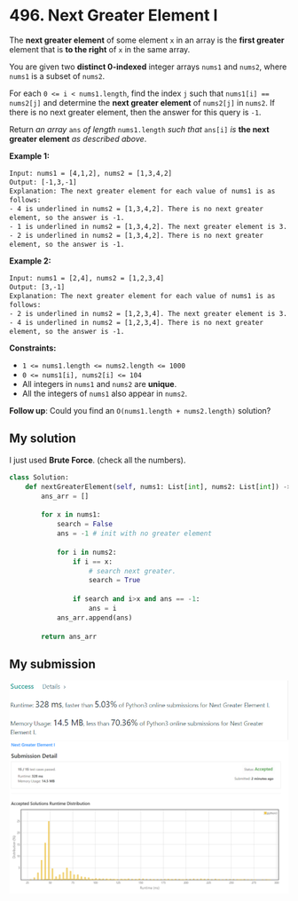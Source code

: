 # 496. Next Greater Element I

The **next greater element** of some element `x` in an array is the **first greater** element that is **to the right** of `x` in the same array.

You are given two **distinct 0-indexed** integer arrays `nums1` and `nums2`, where `nums1` is a subset of `nums2`.

For each `0 <= i < nums1.length`, find the index `j` such that `nums1[i] == nums2[j]` and determine the **next greater element** of `nums2[j]` in `nums2`. If there is no next greater element, then the answer for this query is `-1`.

Return *an array* `ans` *of length* `nums1.length` *such that* `ans[i]` *is* **the next greater element** *as described above*.

**Example 1:**
```
Input: nums1 = [4,1,2], nums2 = [1,3,4,2]
Output: [-1,3,-1]
Explanation: The next greater element for each value of nums1 is as follows:
- 4 is underlined in nums2 = [1,3,4,2]. There is no next greater element, so the answer is -1.
- 1 is underlined in nums2 = [1,3,4,2]. The next greater element is 3.
- 2 is underlined in nums2 = [1,3,4,2]. There is no next greater element, so the answer is -1.
```

**Example 2:**
```
Input: nums1 = [2,4], nums2 = [1,2,3,4]
Output: [3,-1]
Explanation: The next greater element for each value of nums1 is as follows:
- 2 is underlined in nums2 = [1,2,3,4]. The next greater element is 3.
- 4 is underlined in nums2 = [1,2,3,4]. There is no next greater element, so the answer is -1.
```

**Constraints:**

* `1 <= nums1.length <= nums2.length <= 1000`
* `0 <= nums1[i], nums2[i] <= 104`
* All integers in `nums1` and `nums2` are **unique**.
* All the integers of `nums1` also appear in `nums2`.

**Follow up**: Could you find an `O(nums1.length + nums2.length)` solution?

## My solution 

I just used **Brute Force**. (check all the numbers).

```python 
class Solution:
    def nextGreaterElement(self, nums1: List[int], nums2: List[int]) -> List[int]:
        ans_arr = []
        
        for x in nums1: 
            search = False
            ans = -1 # init with no greater element
            
            for i in nums2:
                if i == x: 
                    # search next greater. 
                    search = True
                    
                if search and i>x and ans == -1: 
                    ans = i
            ans_arr.append(ans)
            
        return ans_arr
```

## My submission 
![mysub1](mysub1.png)
![mysub2](mysub2.png)

